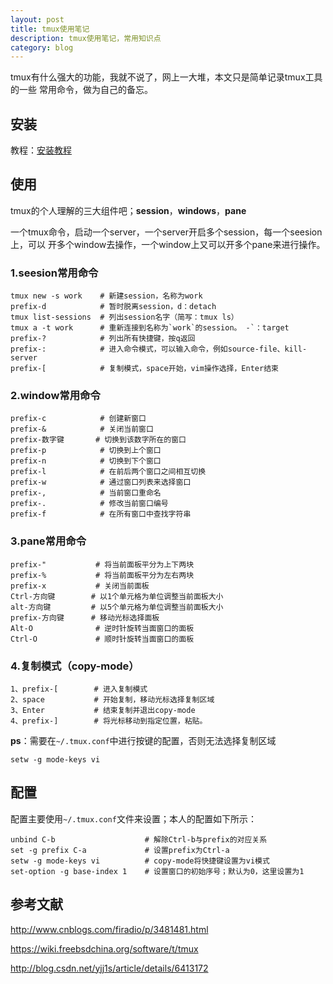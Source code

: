```yaml
---
layout: post
title: tmux使用笔记
description: tmux使用笔记，常用知识点
category: blog
---
```


tmux有什么强大的功能，我就不说了，网上一大堆，本文只是简单记录tmux工具的一些
常用命令，做为自己的备忘。

## 安装

教程：[安装教程](http://www.cnblogs.com/firadio/p/3481481.html)

## 使用

tmux的个人理解的三大组件吧；**session**，**windows**，**pane**

一个tmux命令，启动一个server，一个server开启多个session，每一个seesion上，可以
开多个window去操作，一个window上又可以开多个pane来进行操作。

### 1.seesion常用命令

```
tmux new -s work    # 新建session，名称为work
prefix-d            # 暂时脱离session，d：detach
tmux list-sessions  # 列出session名字（简写：tmux ls）
tmux a -t work      # 重新连接到名称为`work`的session。 -`：target
prefix-?            # 列出所有快捷键，按q返回
prefix-:            # 进入命令模式，可以输入命令，例如source-file、kill-server
prefix-[            # 复制模式，space开始，vim操作选择，Enter结束

```

### 2.window常用命令

```
prefix-c            # 创建新窗口
prefix-&            # 关闭当前窗口
prefix-数字键       # 切换到该数字所在的窗口
prefix-p            # 切换到上个窗口
prefix-n            # 切换到下个窗口
prefix-l            # 在前后两个窗口之间相互切换
prefix-w            # 通过窗口列表来选择窗口
prefix-,            # 当前窗口重命名
prefix-.            # 修改当前窗口编号
prefix-f            # 在所有窗口中查找字符串
```

### 3.pane常用命令

```
prefix-"           # 将当前面板平分为上下两块
prefix-%           # 将当前面板平分为左右两块
prefix-x           # 关闭当前面板
Ctrl-方向键        # 以1个单元格为单位调整当前面板大小
alt-方向键         # 以5个单元格为单位调整当前面板大小
prefix-方向键      # 移动光标选择面板
Alt-O              # 逆时针旋转当面窗口的面板
Ctrl-O             # 顺时针旋转当面窗口的面板

```
### 4.复制模式（copy-mode）

```
1、prefix-[        # 进入复制模式
2、space           # 开始复制，移动光标选择复制区域 
3、Enter           # 结束复制并退出copy-mode
4、prefix-]        # 将光标移动到指定位置，粘贴。

```
**ps**：需要在`~/.tmux.conf`中进行按键的配置，否则无法选择复制区域

```
setw -g mode-keys vi
```


## 配置

配置主要使用`~/.tmux.conf`文件来设置；本人的配置如下所示：

``` 
unbind C-b                    # 解除Ctrl-b与prefix的对应关系 
set -g prefix C-a             # 设置prefix为Ctrl-a 
setw -g mode-keys vi          # copy-mode将快捷键设置为vi模式
set-option -g base-index 1    # 设置窗口的初始序号；默认为0，这里设置为1

```

## 参考文献

http://www.cnblogs.com/firadio/p/3481481.html

https://wiki.freebsdchina.org/software/t/tmux

http://blog.csdn.net/yjj1s/article/details/6413172

  


